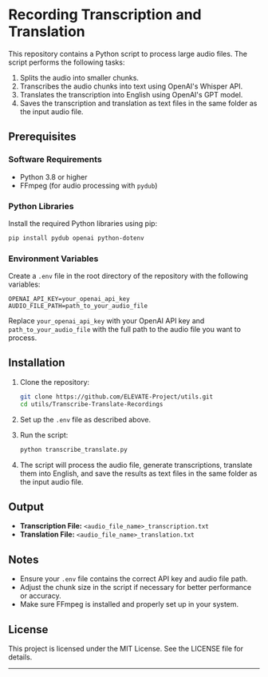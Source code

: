 # Recording Transcription and Translation

This repository contains a Python script to process large audio files. The script performs the following tasks:

1. Splits the audio into smaller chunks.
2. Transcribes the audio chunks into text using OpenAI's Whisper API.
3. Translates the transcription into English using OpenAI's GPT model.
4. Saves the transcription and translation as text files in the same folder as the input audio file.

## Prerequisites

### Software Requirements
- Python 3.8 or higher
- FFmpeg (for audio processing with `pydub`)

### Python Libraries
Install the required Python libraries using pip:
```bash
pip install pydub openai python-dotenv
```

### Environment Variables
Create a `.env` file in the root directory of the repository with the following variables:
```
OPENAI_API_KEY=your_openai_api_key
AUDIO_FILE_PATH=path_to_your_audio_file
```
Replace `your_openai_api_key` with your OpenAI API key and `path_to_your_audio_file` with the full path to the audio file you want to process.

## Installation
1. Clone the repository:
   ```bash
   git clone https://github.com/ELEVATE-Project/utils.git
   cd utils/Transcribe-Translate-Recordings

2. Set up the `.env` file as described above.

3. Run the script:
   ```bash
   python transcribe_translate.py
   ```

4. The script will process the audio file, generate transcriptions, translate them into English, and save the results as text files in the same folder as the input audio file.

## Output

- **Transcription File:** `<audio_file_name>_transcription.txt`
- **Translation File:** `<audio_file_name>_translation.txt`

## Notes

- Ensure your `.env` file contains the correct API key and audio file path.
- Adjust the chunk size in the script if necessary for better performance or accuracy.
- Make sure FFmpeg is installed and properly set up in your system.

## License

This project is licensed under the MIT License. See the LICENSE file for details.

---



